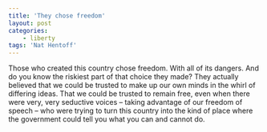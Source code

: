 ```yaml
---
title: 'They chose freedom'
layout: post
categories:
    - liberty
tags: 'Nat Hentoff'
---
```


Those who created this country chose freedom. With all of its dangers. And do you know the riskiest part of that choice they made? They actually believed that we could be trusted to make up our own minds in the whirl of differing ideas. That we could be trusted to remain free, even when there were very, very seductive voices – taking advantage of our freedom of speech – who were trying to turn this country into the kind of place where the government could tell you what you can and cannot do.